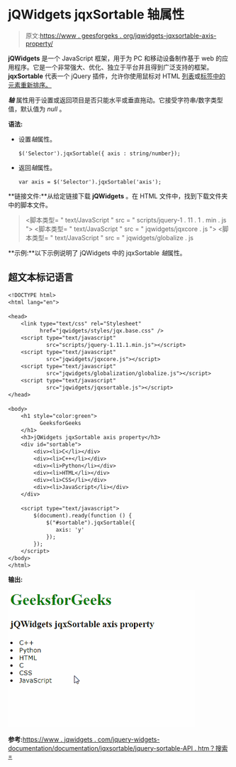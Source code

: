 # jQWidgets jqxSortable 轴属性

> 原文:[https://www . geesforgeks . org/jqwidgets-jqxsortable-axis-property/](https://www.geeksforgeeks.org/jqwidgets-jqxsortable-axis-property/)

**jQWidgets** 是一个 JavaScript 框架，用于为 PC 和移动设备制作基于 web 的应用程序。它是一个非常强大、优化、独立于平台并且得到广泛支持的框架。 **jqxSortable** 代表一个 jQuery 插件，允许你使用鼠标对 HTML [列表](https://www.geeksforgeeks.org/html-lists/)或[标签中的元素重新排序。](https://www.geeksforgeeks.org/div-tag-html/)

***轴*** 属性用于设置或返回项目是否只能水平或垂直拖动。它接受字符串/数字类型值，默认值为 *null* 。

**语法:**

*   设置*轴*属性。

    ```
    $('Selector').jqxSortable({ axis : string/number});
    ```

*   返回*轴*属性。

    ```
    var axis = $('Selector').jqxSortable('axis');
    ```

**链接文件:**从给定链接下载 **jQWidgets** 。在 HTML 文件中，找到下载文件夹中的脚本文件。

> <link type="”text/css”" rel="”Stylesheet”" href="”jqwidgets/styles/jqx.base.css”">
> <脚本类型= " text/JavaScript " src = " scripts/jquery-1 . 11 . 1 . min . js "></脚本类型>
> <脚本类型= " text/JavaScript " src = " jqwidgets/jqxcore . js "></脚本类型>
> <脚本类型= " text/JavaScript " src = " jqwidgets/globalize . js

**示例:**以下示例说明了 jQWidgets 中的 jqxSortable *轴*属性。

## 超文本标记语言

```
<!DOCTYPE html>
<html lang="en">

<head>
    <link type="text/css" rel="Stylesheet" 
          href="jqwidgets/styles/jqx.base.css" />
    <script type="text/javascript" 
            src="scripts/jquery-1.11.1.min.js"></script>
    <script type="text/javascript" 
            src="jqwidgets/jqxcore.js"></script>
    <script type="text/javascript" 
            src="jqwidgets/globalization/globalize.js"></script>
    <script type="text/javascript" 
            src="jqwidgets/jqxsortable.js"></script>
</head>

<body>
    <h1 style="color:green">
          GeeksforGeeks 
    </h1>
    <h3>jQWidgets jqxSortable axis property</h3>
    <div id="sortable">
        <div><li>C</li></div>
        <div><li>C++</li></div>
        <div><li>Python</li></div>
        <div><li>HTML</li></div>
        <div><li>CSS</li></div>
        <div><li>JavaScript</li></div>
    </div>    

    <script type="text/javascript">
        $(document).ready(function () {
            $("#sortable").jqxSortable({
               axis: 'y'
            });
        });
    </script>
</body>
</html>
```

**输出:**

![](img/695b9a76ccb126f88a6d819c538b9ea5.png)

**参考:**[https://www . jqwidgets . com/jquery-widgets-documentation/documentation/jqxsortable/jquery-sortable-API . htm？搜索=](https://www.jqwidgets.com/jquery-widgets-documentation/documentation/jqxsortable/jquery-sortable-api.htm?search=)